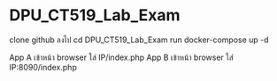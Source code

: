 # DPU_CT519_Lab_Exam
clone github ลงไป
cd DPU_CT519_Lab_Exam
run docker-compose up -d

App A
เข้าหน้า browser ใส่ IP/index.php
App B
เข้าหน้า browser ใส่ IP:8090/index.php
